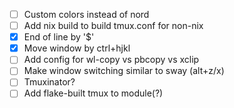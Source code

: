 * [ ] Custom colors instead of nord
* [ ] Add nix build to build tmux.conf for non-nix
* [X] End of line by '$'
* [X] Move window by ctrl+hjkl
* [ ] Add config for wl-copy vs pbcopy vs xclip
* [ ] Make window switching similar to sway (alt+z/x)
* [ ] Tmuxinator?
* [ ] Add flake-built tmux to module(?)
